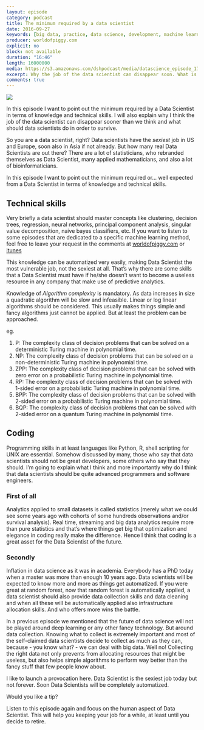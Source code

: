 ```yaml
---
layout: episode
category: podcast
title: The minimum required by a data scientist 
date: 2016-09-27
keywords: [big data, practice, data science, development, machine learning]
producer: worldofpiggy.com
explicit: no
block: not available
duration: "16:46"
length: 16000000
media: https://s3.amazonaws.com/dshpodcast/media/datascience_episode_17_minimum_required.mp3
excerpt: Why the job of the data scientist can disappear soon. What is required by a data scientist to survive inflation. 
comments: true
---
```



<img src="https://s3.amazonaws.com/dshpodcast/media/cover.jpg" />

In this episode I want to point out the minimum required by a Data Scientist in terms of knowledge and 
technical skills. I will also explain why I think the job of the data scientist can disappear sooner than we think and
what should data scientists do in order to survive.


So you are a data scientist, right? 
Data scientists have the *sexiest* job in US and Europe, soon also in Asia if not already.
But how many real Data Scientists are out there?
There are a lot of statisticians, who rebranded themselves as Data Scientist, many applied mathematicians, 
and also a lot of bioinformaticians.

In this episode I want to point out the minimum required or... well expected from a Data Scientist in terms of 
knowledge and technical skills.


## Technical skills
Very briefly a data scientist should master concepts like clustering, decision trees, regression, neural networks, 
principal component analysis, singular value decomposition, naive bayes classifiers, etc.
If you want to listen to some episodes that are dedicated to a specific machine learning method, feel free to leave 
your request in the comments at [worldofpiggy.com](http://www.worldofpiggy.com) or [itunes](https://itunes.apple.com/be/podcast/data-science-at-home/id1069871378) 

This knowledge can be automatized very easily, making Data Scientist the most vulnerable job, not the sexiest at all.
That’s why there are some skills that a Data Scientist must have if he/she doesn’t want to become a useless resource 
in any company that make use of predictive analytics.

Knowledge of *Algorithm complexity* is mandatory. 
As data increases in size a quadratic algorithm will be slow and infeasible. 
Linear or log linear algorithms should be considered. This usually makes things simple and fancy algorithms just
cannot be applied. But at least the problem can be approached.

eg.
1. P: The complexity class of decision problems that can be solved on a deterministic Turing machine in polynomial time.
2. NP: The complexity class of decision problems that can be solved on a non-deterministic Turing machine in polynomial time.
3. ZPP: The complexity class of decision problems that can be solved with zero error on a probabilistic Turing machine in polynomial time.
4. RP: The complexity class of decision problems that can be solved with 1-sided error on a probabilistic Turing machine in polynomial time.
5. BPP: The complexity class of decision problems that can be solved with 2-sided error on a probabilistic Turing machine in polynomial time.
6. BQP: The complexity class of decision problems that can be solved with 2-sided error on a quantum Turing machine in polynomial time.


## Coding 
Programming skills in at least languages like Python, R, shell scripting for UNIX are essential.
Somehow discussed by many, those who say that data scientists should not be great developers, some others who say 
that they should. I’m going to explain what I think and more importantly why do I think that data scientists should 
be quite advanced programmers and software engineers. 

### First of all 
Analytics applied to small datasets is called statistics (merely what we could see some years ago with cohorts of some 
hundreds observations and/or survival analysis).
Real time, streaming and big data analytics require more than pure statistics and that’s where things get big that 
optimization and elegance in coding really make the difference. Hence I think that coding is a great asset for the 
Data Scientist of the future.
 
### Secondly
Inflation in data science as it was in academia. Everybody has a PhD today when a master was more than enough 10 years ago. 
Data scientists will be expected to know more and more as things get automatized. If you were great at random forest, 
now that random forest is automatically applied, a data scientist should also provide data collection skills and data 
cleaning and when all these will be automatically applied also infrastructure allocation skills. 
And who offers more wins the battle.

In a previous episode we mentioned that the future of data science will not be played around deep learning or any other 
fancy technology. But around data collection. Knowing what to collect is extremely important and most of the self-claimed 
data scientists decide to collect as much as they can, because - you know what? - we can deal with big data.
Well no! 
Collecting the right data not only prevents from allocating resources that might be useless, but also helps simple 
algorithms to perform way better than the fancy stuff that few people know about.

I like to launch a provocation here. Data Scientist is the sexiest job today but not forever. 
Soon Data Scientists will be completely automatized.

Would you like a tip? 

Listen to this episode again and focus on the human aspect of Data Scientist.
This will help you keeping your job for a while, at least until you decide to retire.
